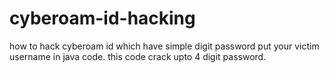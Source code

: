 # cyberoam-id-hacking
how to hack cyberoam id which have simple digit password
put your victim username in java code.
this code crack upto 4 digit password.
